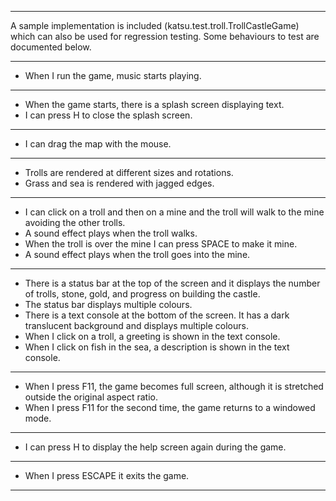 ***
A sample implementation is included (katsu.test.troll.TrollCastleGame) which can also be used for regression testing. Some behaviours to test are documented below.
***
* When I run the game, music starts playing.
***
* When the game starts, there is a splash screen displaying text.
* I can press H to close the splash screen.
***
* I can drag the map with the mouse.
***
* Trolls are rendered at different sizes and rotations.
* Grass and sea is rendered with jagged edges.
***
* I can click on a troll and then on a mine and the troll will walk to the mine avoiding the other trolls.
* A sound effect plays when the troll walks.
* When the troll is over the mine I can press SPACE to make it mine.
* A sound effect plays when the troll goes into the mine.
***
* There is a status bar at the top of the screen and it displays the number of trolls, stone, gold, and progress on building the castle.
* The status bar displays multiple colours.
* There is a text console at the bottom of the screen. It has a dark translucent background and displays multiple colours.
* When I click on a troll, a greeting is shown in the text console.
* When I click on fish in the sea, a description is shown in the text console.
***
* When I press F11, the game becomes full screen, although it is stretched outside the original aspect ratio.
* When I press F11 for the second time, the game returns to a windowed mode.
***
* I can press H to display the help screen again during the game.
***
* When I press ESCAPE it exits the game.
***